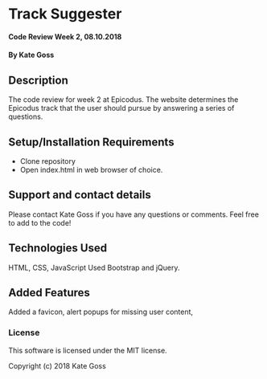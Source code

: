 
# Track Suggester

#### Code Review Week 2, 08.10.2018

#### By Kate Goss

## Description

The code review for week 2 at Epicodus. The website determines the Epicodus track that the user should pursue by answering a series of questions.

## Setup/Installation Requirements

* Clone repository
* Open index.html in web browser of choice.

## Support and contact details

Please contact Kate Goss if you have any questions or comments. Feel free to add to the code!

## Technologies Used

HTML, CSS, JavaScript
Used Bootstrap and jQuery.

## Added Features

Added a favicon, alert popups for missing user content, 

### License

This software is licensed under the MIT license.

Copyright (c) 2018 Kate Goss
